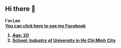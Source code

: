 ## Hi there 👋
<b>I'm Lee
<br>
<a href="https://www.facebook.com/phanvanduc.1782005">You can click here to see my Facebook
<br>
<table style="color=cyan">
<div>
  <ol>
    <li>Age: 20</li>
    <li>School: Industry of University in Ho Chi Minh City</li>
  </ol>
</div>

